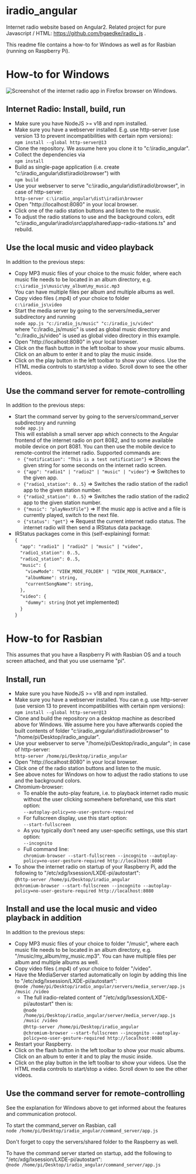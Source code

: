 # iradio_angular
Internet radio website based on Angular2.
Related project for pure Javascript / HTML: https://github.com/hgaedke/iradio_js .

This readme file contains a how-to for Windows as well as for Rasbian (running on Raspberry Pi).

# How-to for Windows
![Screenshot of the internet radio app in Firefox browser on Windows.](/../main/docs/iradio_home_windows.png)

## Internet Radio: Install, build, run
* Make sure you have NodeJS >= v18 and npm installed.
* Make sure you have a webserver installed. E.g. use http-server (use version 13 to prevent incompatibilities with certain npm versions):  
        `npm install --global http-server@13`
* Clone the repository. We assume here you clone it to "c:\iradio_angular".
* Collect the dependencies via  
        `npm install`
* Build as single-page application (i.e. create "c:\iradio_angular\dist\iradio\browser") with  
        `npm build`
* Use your webserver to serve "c:\iradio_angular\dist\iradio\browser", in case of http-server:  
        `http-server c:\iradio_angular\dist\iradio\browser`
* Open "http://localhost:8080" in your local browser.
* Click one of the radio station buttons and listen to the music.
* To adjust the radio stations to use and the background colors, edit "c:\iradio_angular\iradio\src\app\shared\app-radio-stations.ts" and rebuild.

## Use the local music and video playback
In addition to the previous steps:
* Copy MP3 music files of your choice to the music folder, where each music file needs to be located in an album directory, e.g.  
        `c:\iradio_js\music\my_album\my_music.mp3`  
You can have multiple files per album and multiple albums as well.
* Copy video files (.mp4) of your choice to folder  
        `c:\iradio_js\video`  
* Start the media server by going to the servers/media_server subdirectory and running  
        `node app.js "c:/iradio_js/music" "c:/iradio_js/video"`  
where "c:/iradio_js/music" is used as global music directory and "c:/iradio_js/video" is used as global video directory in this example.
* Open "http://localhost:8080" in your local browser.
* Click on the flash button in the left toolbar to show your music albums. Click on an album to enter it and to play the music inside.
* Click on the play button in the left toolbar to show your videos. Use the HTML media controls to start/stop a video. Scroll down to see the other videos.

## Use the command server for remote-controlling
In addition to the previous steps:
* Start the command server by going to the servers/command_server subdirectory and running  
        `node app.js`  
This will establish a small server app which connects to the Angular frontend of the internet radio on port 8082, and to some available mobile device on port 8081. You can then use the mobile device to remote-control the internet radio. Supported commands are: 
    * `{"notification": "This is a test notification"}` => Shows the given string for some seconds on the internet radio screen.
    * `{"app": "radio1" | "radio2" | "music" | "video"}` => Switches to the given app.
    * `{"radio1_station": 0..5}` => Switches the radio station of the radio1 app to the given station number.
    * `{"radio2_station": 0..5}` => Switches the radio station of the radio2 app to the given station number.
    * `{"music": "playNextFile"}` => If the music app is active and a file is currently played, switch to the next file.
    * `{"status": "get"}` => Request the current internet radio status. The internet radio will then send a IRStatus data package.
* IRStatus packages come in this (self-explaining) format:  
        `{`  
        `  "app": "radio1" | "radio2" | "music" | "video",`  
        `  "radio1_station": 0..5,`  
        `  "radio2_station": 0..5,`  
        `  "music": {`  
        `    "viewMode": "VIEW_MODE_FOLDER" | "VIEW_MODE_PLAYBACK",`  
        `    "albumName": string,`  
        `    "currentSongName": string,`  
        `  },`  
        `  "video": {`  
        `    "dummy": string` (not yet implemented)  
        `  }`  
        `}`


# How-to for Rasbian
This assumes that you have a Raspberry Pi with Rasbian OS and a touch screen attached, and that you use username "pi".

## Install, run
* Make sure you have NodeJS >= v18 and npm installed.
* Make sure you have a webserver installed. You can e.g. use http-server (use version 13 to prevent incompatibilities with certain npm versions):  
        `npm install --global http-server@13`
* Clone and build the repository on a desktop machine as described above for Windows. We assume here you have afterwards copied the built contents of folder "c:\iradio_angular\dist\iradio\browser" to "/home/pi/Desktop/iradio_angular".
* Use your webserver to serve "/home/pi/Desktop/iradio_angular"; in case of http-server:  
        `http-server /home/pi/Desktop/iradio_angular`
* Open "http://localhost:8080" in your local browser.
* Click one of the radio station buttons and listen to the music.
* See above notes for Windows on how to adjust the radio stations to use and the background colors.
* Chromium-browser:
    * To enable the auto-play feature, i.e. to playback internet radio music without the user clicking somewhere beforehand, use this start option:  
        `--autoplay-policy=no-user-gesture-required`
    * For fullscreen display, use this start option:  
        `--start-fullscreen`
    * As you typically don't need any user-specific settings, use this start option:  
        `--incognito`
    * Full command line:  
        `chromium-browser --start-fullscreen --incognito --autoplay-policy=no-user-gesture-required http://localhost:8080`
* To show the internet radio on startup of your Raspberry Pi, add the following to "/etc/xdg/lxsession/LXDE-pi/autostart":  
        `@http-server /home/pi/Desktop/iradio_angular`  
        `@chromium-browser --start-fullscreen --incognito --autoplay-policy=no-user-gesture-required http://localhost:8080`  

## Install and use the local music and video playback in addition
In addition to the previous steps:
* Copy MP3 music files of your choice to folder "/music", where each music file needs to be located in an album directory, e.g. "/music/my_album/my_music.mp3". You can have multiple files per album and multiple albums as well.
* Copy video files (.mp4) of your choice to folder "/video".
* Have the MediaServer started automatically on login by adding this line to "/etc/xdg/lxsession/LXDE-pi/autostart":  
        `@node /home/pi/Desktop/iradio_angular/servers/media_server/app.js /music /video`
    * The full iradio-related content of "/etc/xdg/lxsession/LXDE-pi/autostart" then is:  
        `@node /home/pi/Desktop/iradio_angular/server/media_server/app.js /music /video`  
        `@http-server /home/pi/Desktop/iradio_angular`  
        `@chromium-browser --start-fullscreen --incognito --autoplay-policy=no-user-gesture-required http://localhost:8080`
* Restart your Raspberry.
* Click on the flash button in the left toolbar to show your music albums. Click on an album to enter it and to play the music inside.
* Click on the play button in the left toolbar to show your videos. Use the HTML media controls to start/stop a video. Scroll down to see the other videos.

## Use the command server for remote-controlling
See the explanation for Windows above to get informed about the features and communication protocol.

To start the command_server on Rasbian, call  
        `node /home/pi/Desktop/iradio_angular/command_server/app.js`

Don't forget to copy the servers/shared folder to the Raspberry as well.

To have the command server started on startup, add the following to "/etc/xdg/lxsession/LXDE-pi/autostart":  
        `@node /home/pi/Desktop/iradio_angular/command_server/app.js`